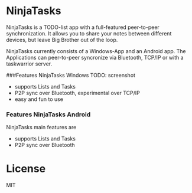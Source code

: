 # NinjaTasks 

NinjaTasks is a TODO-list app with a full-featured peer-to-peer synchronization. It allows you to share your notes between different devices, but leave Big Brother out of the loop.

NinjaTasks currently consists of a Windows-App and an Android app. The Applications can peer-to-peer syncronize via Bluetooth, TCP/IP or with a taskwarrior server.

###Features NinjaTasks Windows
TODO: screenshot

  - supports Lists and Tasks  
  - P2P sync over  Bluetooth, experimental over TCP/IP
  - easy and fun to use

### Features NinjaTasks Android

NinjaTasks main features are

  - supports Lists and Tasks  
  - P2P sync over  Bluetooth
 
# License
MIT

